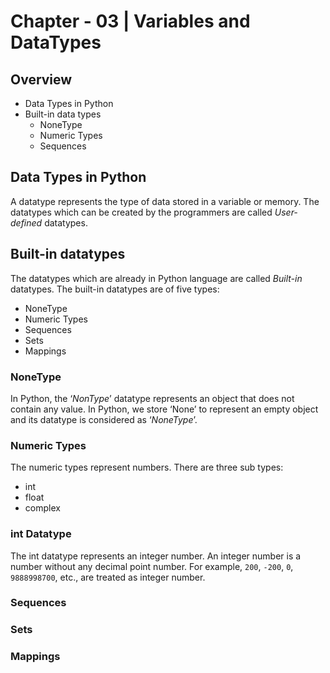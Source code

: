 # Chapter - 03 | Variables and DataTypes
## Overview

- Data Types in Python 
- Built-in data types 
    - NoneType 
    - Numeric Types 
    - Sequences 

## Data Types in Python 

A datatype represents the type of data stored in a variable or memory. The datatypes which can be created by the programmers are called *User-defined* datatypes. 

## Built-in datatypes 

The datatypes which are already in Python language are called *Built-in* datatypes. The built-in datatypes are of five types:

- NoneType 
- Numeric Types 
- Sequences 
- Sets 
- Mappings

### NoneType 

In Python, the ‘*NonType*’ datatype represents an object that does not contain any value. In Python, we store ‘None’ to represent an empty object and its datatype is considered as ‘*NoneType*’. 

### Numeric Types 

The numeric types represent numbers. There are three sub types: 

- int 
- float  
- complex 

### int Datatype

The int datatype represents an integer number. An integer number is a number without any decimal point number. For example, `200`, `-200`, `0`, `9888998700`, etc., are treated as integer number.

### Sequences 

### Sets 

### Mappings 